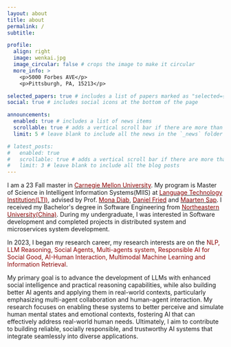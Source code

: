 ```yaml
---
layout: about
title: about
permalink: /
subtitle: 

profile:
  align: right
  image: wenkai.jpg
  image_circular: false # crops the image to make it circular
  more_info: >
    <p>5000 Forbes AVE</p>
    <p>Pittsburgh, PA, 15213</p>

selected_papers: true # includes a list of papers marked as "selected={true}"
social: true # includes social icons at the bottom of the page

announcements:
  enabled: true # includes a list of news items
  scrollable: true # adds a vertical scroll bar if there are more than 3 news items
  limit: 5 # leave blank to include all the news in the `_news` folder

# latest_posts:
#   enabled: true
#   scrollable: true # adds a vertical scroll bar if there are more than 3 new posts items
#   limit: 3 # leave blank to include all the blog posts
---
```

I am a 23 Fall master in [<span style="color: #8B0000;">Carnegie Mellon University</span>](https://www.cmu.edu/). My program is Master of Science in Intelligent Information Systems(MIIS) at [<span style="color: #8B0000;">Language Technology Institution(LTI)</span>](https://lti.cs.cmu.edu/), advised by Prof. [<span style="color: #8B0000;">Mona Diab</span>](https://www.lti.cs.cmu.edu/people/faculty/diab-mona.html), [<span style="color: #8B0000;">Daniel Fried</span>](https://dpfried.github.io/) and [<span style="color: #8B0000;">Maarten Sap</span>](https://maartensap.com/). I received my Bachelor's degree in Software Engineering from [<span style="color: #8B0000;">Northeastern University(China)</span>](https://english.neu.edu.cn/). During my undergraduate, I was interested in Software development and completed projects in distributed system and microservices system development.

In 2023, I began my research career, my research interests are on the <span style="color: #8B0000;">NLP, LLM Reasoning, Social Agents, Multi-agents system, Responsible AI for Social Good, AI-Human Interaction, Multimodal Machine Learning and Information Retrieval</span>. 

My primary goal is to advance the development of LLMs with enhanced social intelligence and practical reasoning capabilities, while also building better AI agents and applying them in real-world contexts, particularly emphasizing multi-agent collaboration and human-agent interaction. My research focuses on enabling these systems to better perceive and simulate human mental states and emotional contexts, fostering AI that can effectively address real-world human needs. Ultimately, I aim to contribute to building reliable, socially responsible, and trustworthy AI systems that integrate seamlessly into diverse applications.



<!-- 
Write your biography here. Tell the world about yourself. Link to your favorite [subreddit](http://reddit.com). You can put a picture in, too. The code is already in, just name your picture `prof_pic.jpg` and put it in the `img/` folder.

Put your address / P.O. box / other info right below your picture. You can also disable any of these elements by editing `profile` property of the YAML header of your `_pages/about.md`. Edit `_bibliography/papers.bib` and Jekyll will render your [publications page](/al-folio/publications/) automatically.

Link to your social media connections, too. This theme is set up to use [Font Awesome icons](https://fontawesome.com/) and [Academicons](https://jpswalsh.github.io/academicons/), like the ones below. Add your Facebook, Twitter, LinkedIn, Google Scholar, or just disable all of them. -->
